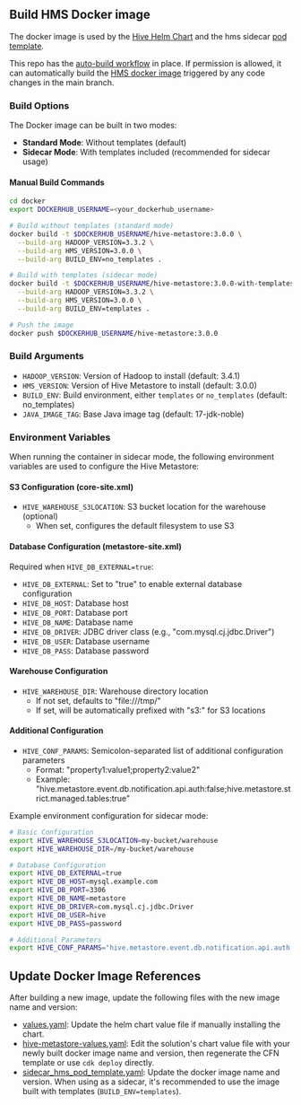 ## Build HMS Docker image
The docker image is used by the [Hive Helm Chart](../hive-metastore-chart/README.md) and the hms sidecar [pod template](../deployment/app_code/job/sidecar_hms_pod_template.yaml).

This repo has the [auto-build workflow](../.github/workflows/HMS-docker.yml) in place. If permission is allowed, it can automatically build the [HMS docker image](Dockerfile) triggered by any code changes in the main branch. 

### Build Options

The Docker image can be built in two modes:
- **Standard Mode**: Without templates (default)
- **Sidecar Mode**: With templates included (recommended for sidecar usage)

#### Manual Build Commands
```bash
cd docker
export DOCKERHUB_USERNAME=<your_dockerhub_username>

# Build without templates (standard mode)
docker build -t $DOCKERHUB_USERNAME/hive-metastore:3.0.0 \
  --build-arg HADOOP_VERSION=3.3.2 \
  --build-arg HMS_VERSION=3.0.0 \
  --build-arg BUILD_ENV=no_templates .

# Build with templates (sidecar mode)
docker build -t $DOCKERHUB_USERNAME/hive-metastore:3.0.0-with-templates \
  --build-arg HADOOP_VERSION=3.3.2 \
  --build-arg HMS_VERSION=3.0.0 \
  --build-arg BUILD_ENV=templates .

# Push the image
docker push $DOCKERHUB_USERNAME/hive-metastore:3.0.0
```

### Build Arguments
- `HADOOP_VERSION`: Version of Hadoop to install (default: 3.4.1)
- `HMS_VERSION`: Version of Hive Metastore to install (default: 3.0.0)
- `BUILD_ENV`: Build environment, either `templates` or `no_templates` (default: no_templates)
- `JAVA_IMAGE_TAG`: Base Java image tag (default: 17-jdk-noble)

### Environment Variables
When running the container in sidecar mode, the following environment variables are used to configure the Hive Metastore:

#### S3 Configuration (core-site.xml)
- `HIVE_WAREHOUSE_S3LOCATION`: S3 bucket location for the warehouse (optional)
  - When set, configures the default filesystem to use S3

#### Database Configuration (metastore-site.xml)
Required when `HIVE_DB_EXTERNAL=true`:
- `HIVE_DB_EXTERNAL`: Set to "true" to enable external database configuration
- `HIVE_DB_HOST`: Database host
- `HIVE_DB_PORT`: Database port
- `HIVE_DB_NAME`: Database name
- `HIVE_DB_DRIVER`: JDBC driver class (e.g., "com.mysql.cj.jdbc.Driver")
- `HIVE_DB_USER`: Database username
- `HIVE_DB_PASS`: Database password

#### Warehouse Configuration
- `HIVE_WAREHOUSE_DIR`: Warehouse directory location
  - If not set, defaults to "file:///tmp/"
  - If set, will be automatically prefixed with "s3:" for S3 locations

#### Additional Configuration
- `HIVE_CONF_PARAMS`: Semicolon-separated list of additional configuration parameters
  - Format: "property1:value1;property2:value2"
  - Example: "hive.metastore.event.db.notification.api.auth:false;hive.metastore.strict.managed.tables:true"

Example environment configuration for sidecar mode:
```bash
# Basic Configuration
export HIVE_WAREHOUSE_S3LOCATION=my-bucket/warehouse
export HIVE_WAREHOUSE_DIR=/my-bucket/warehouse

# Database Configuration
export HIVE_DB_EXTERNAL=true
export HIVE_DB_HOST=mysql.example.com
export HIVE_DB_PORT=3306
export HIVE_DB_NAME=metastore
export HIVE_DB_DRIVER=com.mysql.cj.jdbc.Driver
export HIVE_DB_USER=hive
export HIVE_DB_PASS=password

# Additional Parameters
export HIVE_CONF_PARAMS="hive.metastore.event.db.notification.api.auth:false;hive.metastore.strict.managed.tables:true"
```

## Update Docker Image References
After building a new image, update the following files with the new image name and version:

- [values.yaml](../hive-metastore-chart/values.yaml): Update the helm chart value file if manually installing the chart.
- [hive-metastore-values.yaml](../source/app_resources/hive-metastore-values.yaml): Edit the solution's chart value file with your newly built docker image name and version, then regenerate the CFN template or use `cdk deploy` directly.
- [sidecar_hms_pod_template.yaml](../deployment/app_code/job/sidecar_hms_pod_template.yaml): Update the docker image name and version. When using as a sidecar, it's recommended to use the image built with templates (`BUILD_ENV=templates`).
